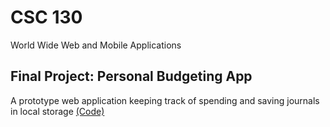 # CSC 130
World Wide Web and Mobile Applications

## Final Project: Personal Budgeting App
A prototype web application keeping track of spending and saving journals in local storage
[(Code)](https://github.com/BelinaJang/CSC-130/tree/main/project)
